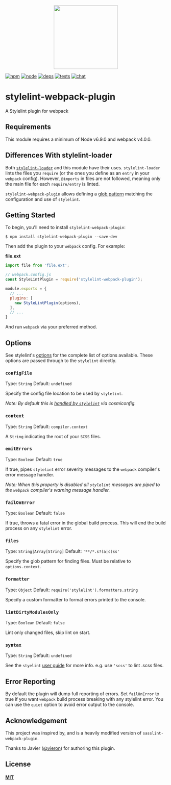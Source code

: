 <div align="center">
  <a href="https://github.com/webpack/webpack">
    <img width="200" height="200" src="https://webpack.js.org/assets/icon-square-big.svg">
  </a>
</div>

[![npm][npm]][npm-url]
[![node][node]][node-url]
[![deps][deps]][deps-url]
[![tests][tests]][tests-url]
[![chat][chat]][chat-url]

# stylelint-webpack-plugin

A Stylelint plugin for webpack

## Requirements

This module requires a minimum of Node v6.9.0 and webpack v4.0.0.

## Differences With stylelint-loader

Both [`stylelint-loader`](https://github.com/adrianhall/stylelint-loader) and
this module have their uses. `stylelint-loader` lints the files you `require` 
(or the ones you define as an `entry` in your `webpack` config). However,
`@imports` in files are not followed, meaning only the main file for each
`require/entry` is linted.

`stylelint-webpack-plugin` allows defining a
[glob pattern](https://en.wikipedia.org/wiki/Glob_(programming)) matching the
configuration and use of `stylelint`.

## Getting Started

To begin, you'll need to install `stylelint-webpack-plugin`:

```console
$ npm install stylelint-webpack-plugin --save-dev
```

Then add the plugin to your `webpack` config. For example:

**file.ext**
```js
import file from 'file.ext';
```

```js
// webpack.config.js
const StyleLintPlugin = require('stylelint-webpack-plugin');

module.exports = {
  // ...
  plugins: [
    new StyleLintPlugin(options),
  ],
  // ...
}
```

And run `webpack` via your preferred method.

## Options

See stylelint's [options](http://stylelint.io/user-guide/node-api/#options) for
the complete list of options available. These options are passed through to the
`stylelint` directly.

### `configFile`

Type: `String`
Default: `undefined`

Specify the config file location to be used by `stylelint`.

_Note: By default this is
[handled by `stylelint`](http://stylelint.io/user-guide/configuration/) via
cosmiconfig._

### `context`

Type: `String`
Default: `compiler.context`

A `String` indicating the root of your `SCSS` files.

### `emitErrors`

Type: `Boolean`
Default: `true`

If true, pipes `stylelint` error severity messages to the `webpack` compiler's
error message handler.

_Note: When this property is disabled all `stylelint` messages are piped to the
`webpack` compiler's warning message handler._

### `failOnError`

Type: `Boolean`
Default: `false`

If true, throws a fatal error in the global build process. This will end the
build process on any `stylelint` error.

### `files`

Type: `String|Array[String]`
Default: `'**/*.s?(a|c)ss'`

Specify the glob pattern for finding files. Must be relative to `options.context`.

### `formatter`

Type: `Object`
Default: `require('stylelint').formatters.string`

Specify a custom formatter to format errors printed to the console.

### `lintDirtyModulesOnly`

Type: `Boolean`
Default: `false`

Lint only changed files, skip lint on start.

### `syntax`

Type: `String`
Default: `undefined`

See the `styelint`
[user guide](https://stylelint.io/user-guide/node-api/#syntax) for more info.
e.g. use `'scss'` to lint .scss files.

## Error Reporting

By default the plugin will dump full reporting of errors. Set `failOnError` to
true if you want `webpack` build process breaking with any stylelint error. You
can use the `quiet` option to avoid error output to the console.

## Acknowledgement

This project was inspired by, and is a heavily modified version of
`sasslint-webpack-plugin`.

Thanks to Javier ([@vieron](https://github.com/vieron)) for authoring this
plugin.

## License

#### [MIT](./LICENSE)

[npm]: https://img.shields.io/npm/v/stylelint-webpack-plugin.svg
[npm-url]: https://npmjs.com/package/stylelint-webpack-plugin

[node]: https://img.shields.io/node/v/stylelint-webpack-plugin.svg
[node-url]: https://nodejs.org

[deps]: https://david-dm.org/webpack-contrib/stylelint-webpack-plugin.svg
[deps-url]: https://david-dm.org/webpack-contrib/stylelint-webpack-plugin

[tests]: 	https://img.shields.io/circleci/project/github/webpack-contrib/stylelint-webpack-plugin.svg
[tests-url]: https://circleci.com/gh/webpack-contrib/stylelint-webpack-plugin

[cover]: https://codecov.io/gh/webpack-contrib/stylelint-webpack-plugin/branch/master/graph/badge.svg
[cover-url]: https://codecov.io/gh/webpack-contrib/stylelint-webpack-plugin

[chat]: https://img.shields.io/badge/gitter-webpack%2Fwebpack-brightgreen.svg
[chat-url]: https://gitter.im/webpack/webpack